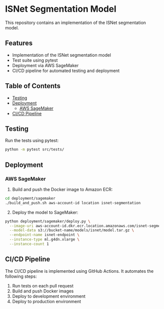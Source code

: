 # ISNet Segmentation Model

This repository contains an implementation of the ISNet segmentation model.

## Features

- Implementation of the ISNet segmentation model
- Test suite using pytest
- Deployment via AWS SageMaker
- CI/CD pipeline for automated testing and deployment

## Table of Contents

- [Testing](#testing)
- [Deployment](#deployment)
  - [AWS SageMaker](#aws-sagemaker)
- [CI/CD Pipeline](#cicd-pipeline)

## Testing

Run the tests using pytest:

```bash
python -m pytest src/tests/
```

## Deployment

### AWS SageMaker

1. Build and push the Docker image to Amazon ECR:

```bash
cd deployment/sagemaker
./build_and_push.sh aws-account-id location isnet-segmentation
```

2. Deploy the model to SageMaker:

```bash
python deployment/sagemaker/deploy.py \
  --image-uri aws-account-id.dkr.ecr.location.amazonaws.com/isnet-segmentation:latest \
  --model-data s3://bucket-name/models/isnet/model.tar.gz \
  --endpoint-name isnet-endpoint \
  --instance-type ml.g4dn.xlarge \
  --instance-count 1
```

## CI/CD Pipeline

The CI/CD pipeline is implemented using GitHub Actions. It automates the following steps:

1. Run tests on each pull request
2. Build and push Docker images
3. Deploy to development environment 
4. Deploy to production environment 